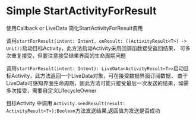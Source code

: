 # Simple StartActivityForResult
使用Callback or LiveData 简化StartActivityForResult调用

调用`startForResult(intent: Intent, onResult: ((ActivityResult<T>) -> Unit))`启动目标Activity，此方法启动Activity采用回调函数接受返回结果，
可多次重复接受，但要注意接受结果界面的生命周期问题

调用`startForResult(intent: Intent): LiveData<ActivityResult<T>>`启动目标Activity，此方法返回一个LiveData对象，可在接受数据界面订阅数据，
由于LiveData可感知界面生命周期，固此方法可能只接受最后一次发送的结果，如需多次接受，需要自定义LifecycleOwner

目标Activity  中调用 `Activity.sendResult(result: ActivityResult<T>):Boolean`方法发送结果,返回值为发送是否成功
